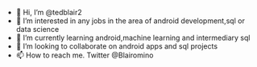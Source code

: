 - 👋 Hi, I’m @tedblair2
- 👀 I’m interested in any jobs in the area of android development,sql or data science
- 🌱 I’m currently learning android,machine learning and intermediary sql
- 💞️ I’m looking to collaborate on android apps and sql projects
- 📫 How to reach me. Twitter @Blairomino

